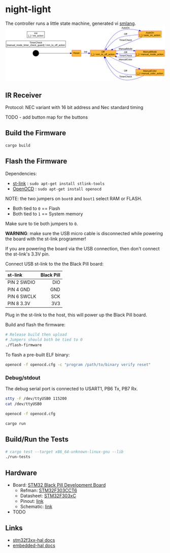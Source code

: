 # night-light

The controller runs a little state machine, generated vi [smlang](https://crates.io/crates/smlang).
![statemachine.svg](statemachine.svg)

## IR Receiver

Protocol: NEC variant with 16 bit address and Nec standard timing

TODO - add button map for the buttons

## Build the Firmware

```bash
cargo build
```

## Flash the Firmware

Dependencies:

* [st-link](https://github.com/texane/stlink) : `sudo apt-get install stlink-tools`
* [OpenOCD](http://openocd.org/getting-openocd/) : `sudo apt-get install openocd`

NOTE: the two jumpers on `boot0` and `boot1` select RAM or FLASH.

* Both tied to `0` == Flash
* Both tied to `1` == System memory

Make sure to tie both jumpers to `0`.

**WARNING**: make sure the USB micro cable is disconnected while powering
the board with the st-link programmer!

If you are powering the board via the USB connection, then don't connect the
st-link's 3.3V pin.

Connect USB st-link to the the Black Pill board:

| st-link | Black Pill |
| :---    |       ---: |
| PIN 2 SWDIO  | DIO |
| PIN 4 GND    | GND |
| PIN 6 SWCLK  | SCK |
| PIN 8 3.3V   | 3V3 |

Plug in the st-link to the host, this will power up the Black Pill board.

Build and flash the firmware:

```bash
# Release build then upload
# Jumpers should both be tied to 0
./flash-firmware
```

To flash a pre-built ELF binary:

```bash
openocd -f openocd.cfg -c "program /path/to/binary verify reset"
```

### Debug/stdout

The debug serial port is connected to USART1, PB6 Tx, PB7 Rx.

```bash
stty -F /dev/ttyUSB0 115200
cat /dev/ttyUSB0
```

```bash
openocd -f openocd.cfg
```

```bash
cargo run
```

## Build/Run the Tests

```bash
# cargo test --target x86_64-unknown-linux-gnu --lib
./run-tests
```

## Hardware

* Board: [STM32 Black Pill Development Board](https://robotdyn.com/stm32f303cct6-256-kb-flash-stm32-arm-cortexr-m4-mini-system-dev-board-3326a9dd-3c19-11e9-910a-901b0ebb3621.html)
  - Refman: [STM32F303CCT6](https://www.st.com/content/ccc/resource/technical/document/reference_manual/4a/19/6e/18/9d/92/43/32/DM00043574.pdf/files/DM00043574.pdf/jcr:content/translations/en.DM00043574.pdf)
  - Datasheet: [STM32F303xC](https://www.st.com/resource/en/datasheet/stm32f303cb.pdf)
  - Pinout: [link](https://robotdyn.com/pub/media/GR-00000345==STM32F303CCT6-256KB-STM32MiniSystem/DOCS/PINOUT==GR-00000345==STM32F303CCT6-256KB-STM32MiniSystem.jpg)
  - Schematic: [link](https://robotdyn.com/pub/media/GR-00000345==STM32F303CCT6-256KB-STM32MiniSystem/DOCS/Schematic==GR-00000345==STM32F303CCT6-256KB-STM32MiniSystem.pdf)
* TODO

## Links

* [stm32f3xx-hal docs](https://docs.rs/stm32f3xx-hal/0.6.1/stm32f3xx_hal/)
* [embedded-hal docs](https://docs.rs/embedded-hal/0.2.4/embedded_hal/)
